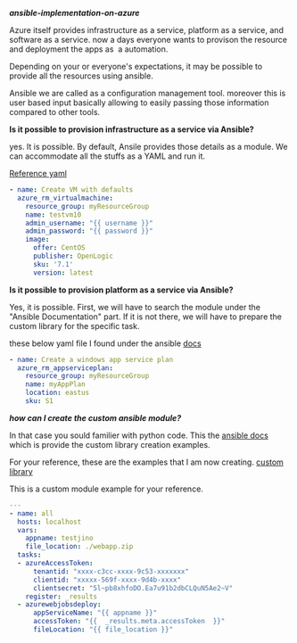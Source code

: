 **_ansible-implementation-on-azure_**

Azure itself provides infrastructure as a service, platform as a service, and software as a service. now a days everyone wants to provison the resource and deployment the apps as  a automation.

Depending on your or everyone's expectations, it may be possible to provide all the resources using ansible.

Ansible we are called as a configuration management tool. moreover this is user based input basically allowing to easily passing those information compared to other tools.

**Is it possible to provision infrastructure as a service via Ansible?**

yes. It is possible. By default, Ansile provides those details as a module. We can accommodate all the stuffs as a YAML and run it.

[Reference yaml](https://docs.ansible.com/ansible/latest/collections/azure/azcollection/azure_rm_virtualmachine_module.html)

```yml
- name: Create VM with defaults
  azure_rm_virtualmachine:
    resource_group: myResourceGroup
    name: testvm10
    admin_username: "{{ username }}"
    admin_password: "{{ password }}"
    image:
      offer: CentOS
      publisher: OpenLogic
      sku: '7.1'
      version: latest
```

**Is it possible to provision platform as a service via Ansible?**

Yes, it is possible. First, we will have to search the module under the "Ansible Documentation" part. If it is not there, we will have to prepare the custom library for the specific task.

these below yaml file I found under the ansible [docs](https://docs.ansible.com/ansible/latest/collections/azure/azcollection/azure_rm_appserviceplan_module.html#ansible-collections-azure-azcollection-azure-rm-appserviceplan-module)

```yaml
- name: Create a windows app service plan
  azure_rm_appserviceplan:
    resource_group: myResourceGroup
    name: myAppPlan
    location: eastus
    sku: S1
```

**_how can I create the custom ansible module?_**

In that case you sould familier with python code. This the [ansible docs](https://docs.ansible.com/ansible/latest/dev_guide/developing_modules_general.html) which is provide the custom library creation examples.

For your reference, these are the examples that I am now creating. [custom library](https://github.com/fourtimes/Documentation/tree/master/azure-webjob-ansible)

This is a custom module example for your reference.

```yaml
---
- name: all
  hosts: localhost
  vars:
    appname: testjino
    file_location: ./webapp.zip
  tasks:
  - azureAccessToken:
      tenantid: "xxxx-c3cc-xxxx-9c53-xxxxxxx"
      clientid: "xxxxx-569f-xxxx-9d4b-xxxx"
      clientsecret: "5l~pb8xhfoDO.Ea7u91b2dbCLQuN5Ae2~V"
    register: _results
  - azurewebjobsdeploy:
      appServiceName: "{{ appname }}"
      accessToken: "{{  _results.meta.accessToken  }}"
      fileLocation: "{{ file_location }}"
```
